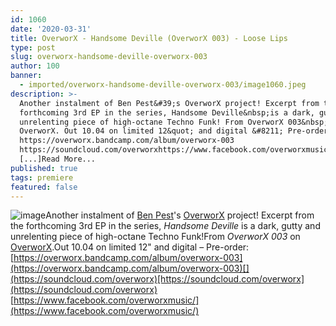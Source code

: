 ```yaml
---
id: 1060
date: '2020-03-31'
title: OverworX - Handsome Deville (OverworX 003) - Loose Lips
type: post
slug: overworx-handsome-deville-overworx-003
author: 100
banner:
  - imported/overworx-handsome-deville-overworx-003/image1060.jpeg
description: >-
  Another instalment of Ben Pest&#39;s OverworX project! Excerpt from the
  forthcoming 3rd EP in the series, Handsome Deville&nbsp;is a dark, gutty and
  unrelenting piece of high-octane Techno Funk! From OverworX 003&nbsp;on
  OverworX. Out 10.04 on limited 12&quot; and digital &#8211; Pre-order:
  https://overworx.bandcamp.com/album/overworx-003
  https://soundcloud.com/overworxhttps://www.facebook.com/overworxmusic/
  [...]Read More...
published: true
tags: premiere
featured: false
---
```

![image](../imported/overworx-handsome-deville-overworx-003/image1060.jpeg)Another instalment of [Ben Pest](https://benpest.bandcamp.com/)'s [OverworX](https://overworx.bandcamp.com/) project! Excerpt from the forthcoming 3rd EP in the series, _Handsome Deville_ is a dark, gutty and unrelenting piece of high-octane Techno Funk!From _OverworX 003_ on [OverworX](https://overworx.bandcamp.com/).Out 10.04 on limited 12" and digital – Pre-order: [](https://overworx.bandcamp.com/album/overworx-003)[https://overworx.bandcamp.com/album/overworx-003](https://overworx.bandcamp.com/album/overworx-003)[](https://soundcloud.com/overworx)[https://soundcloud.com/overworx](https://soundcloud.com/overworx)  
[](https://www.facebook.com/overworxmusic/)[https://www.facebook.com/overworxmusic/](https://www.facebook.com/overworxmusic/)